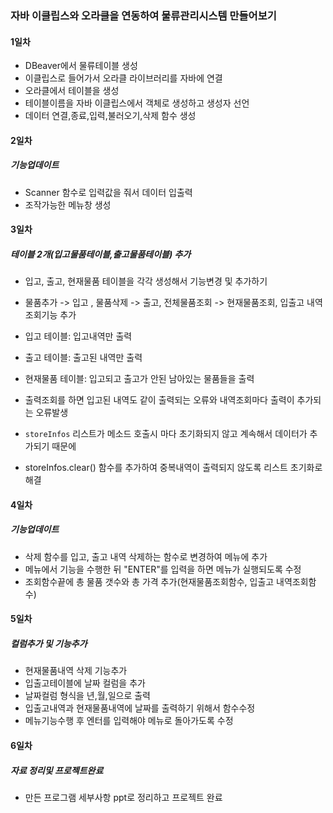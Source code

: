 ### 자바 이클립스와 오라클을 연동하여 물류관리시스템 만들어보기

#### 1일차
- DBeaver에서 물류테이블 생성
- 이클립스로 들어가서 오라클 라이브러리를 자바에 연결
- 오라클에서 테이블을 생성
- 테이블이름을 자바 이클립스에서 객체로 생성하고 생성자 선언
- 데이터 연결,종료,입력,불러오기,삭제 함수 생성

#### 2일차
##### 기능업데이트
- Scanner 함수로 입력값을 줘서 데이터 입출력
- 조작가능한 메뉴창 생성

#### 3일차 
##### 테이블 2개(입고물품테이블,출고물품테이블) 추가
- 입고, 출고, 현재물품 테이블을 각각 생성해서 기능변경 및 추가하기
- 물품추가 -> 입고 , 물품삭제 -> 출고, 전체물품조회 -> 현재물품조회, 입출고 내역조회기능 추가 
- 입고 테이블: 입고내역만 출력 
- 출고 테이블: 출고된 내역만 출력 
- 현재물품 테이블: 입고되고 출고가 안된 남아있는 물품들을 출력

- 출력조회를 하면 입고된 내역도 같이 출력되는 오류와 내역조회마다 출력이 추가되는 오류발생
- `storeInfos` 리스트가 메소드 호출시 마다 초기화되지 않고 계속해서 데이터가 추가되기 때문에 
- storeInfos.clear() 함수를 추가하여 중복내역이 출력되지 않도록 리스트 초기화로 해결

#### 4일차 
##### 기능업데이트
- 삭제 함수를 입고, 출고 내역 삭제하는 함수로 변경하여 메뉴에 추가
- 메뉴에서 기능을 수행한 뒤 "ENTER"를 입력을 하면 메뉴가 실행되도록 수정 
- 조회함수끝에 총 물품 갯수와 총 가격 추가(현재물품조회함수, 입출고 내역조회함수)

#### 5일차
##### 컬럼추가 및 기능추가
- 현재물품내역 삭제 기능추가
- 입출고테이블에 날짜 컬럼을 추가
- 날짜컬럼 형식을 년,월,일으로 출력
- 입출고내역과 현재물품내역에 날짜를 출력하기 위해서 함수수정
- 메뉴기능수행 후 엔터를 입력해야 메뉴로 돌아가도록 수정

#### 6일차
##### 자료 정리및 프로젝트완료
- 만든 프로그램 세부사항 ppt로 정리하고 프로젝트 완료